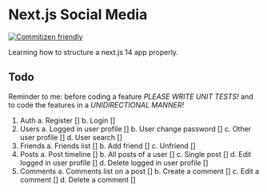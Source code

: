 # Next.js Social Media

[![Commitizen friendly](https://img.shields.io/badge/commitizen-friendly-brightgreen.svg)](http://commitizen.github.io/cz-cli/)

Learning how to structure a next.js 14 app properly.

## Todo

Reminder to me: before coding a feature _PLEASE WRITE UNIT TESTS!_ and to code the features in a _UNIDIRECTIONAL MANNER!_

1. Auth
   a. Register []
   b. Login []
2. Users
   a. Logged in user profile []
   b. User change password []
   c. Other user profile []
   d. User search []
3. Friends
   a. Friends list []
   b. Add friend []
   c. Unfriend []
4. Posts
   a. Post timeline []
   b. All posts of a user []
   c. Single post []
   d. Edit logged in user profile []
   d. Delete logged in user profile []
5. Comments
   a. Comments list on a post []
   b. Create a comment []
   c. Edit a comment []
   d. Delete a comment []
